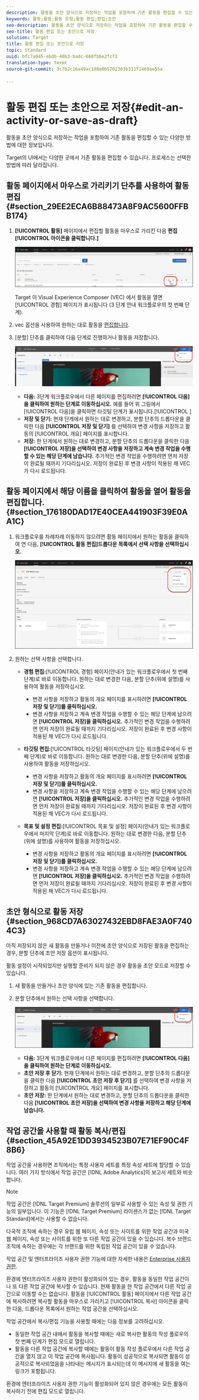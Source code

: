 ```yaml
---
description: 활동을 초안 양식으로 저장하는 작업을 포함하여 기존 활동을 편집할 수 있는 다양한 방법에 대한 정보입니다.
keywords: 활동;활동;활동 유형;활동 편집;편집;초안
seo-description: 활동을 초안 양식으로 저장하는 작업을 포함하여 기존 활동을 편집할 수 있는 다양한 방법에 대한 정보입니다.
seo-title: 활동 편집 또는 초안으로 저장
solution: Target
title: 활동 편집 또는 초안으로 저장
topic: Standard
uuid: bfc7a045-ebdb-40b3-badc-668fbbe2fcf3
translation-type: tm+mt
source-git-commit: 3c7b2c16a49ac108e0b5702303b311f1469ae55a

---
```



# 활동 편집 또는 초안으로 저장{#edit-an-activity-or-save-as-draft}

활동을 초안 양식으로 저장하는 작업을 포함하여 기존 활동을 편집할 수 있는 다양한 방법에 대한 정보입니다.

Target의 UI에서는 다양한 곳에서 기존 활동을 편집할 수 있습니다. 프로세스는 선택한 방법에 따라 달라집니다.

## 활동 페이지에서 마우스로 가리키기 단추를 사용하여 활동 편집 {#section_29EE2ECA6B88473A8F9AC5600FFBB174}

1. **[!UICONTROL 활동]** 페이지에서 편집할 활동을 마우스로 가리킨 다음 **편집[!UICONTROL 아이콘을 클릭합니다.]**

   ![편집 아이콘](/help/c-activities/assets/hover_edit.png)

   Target 이 Visual Experience Composer (VEC) 에서 활동을 열면 [!UICONTROL 경험] 페이지가 표시됩니다 (3 단계 안내 워크플로우의 첫 번째 단계).

1. vec 옵션을 사용하여 원하는 대로 활동을 [편집합니다](/help/c-experiences/c-visual-experience-composer/viztarget-options.md).

1. [분할] 단추를 클릭하여 다음 단계로 진행하거나 활동을 저장합니다.

   ![분할 단추](/help/c-activities/assets/edit_split_button_2.png)

   * **다음:** 3단계 워크플로우에서 다른 페이지를 편집하려면 **[!UICONTROL 다음]을 클릭하여 원하는 단계로 이동하십시오.** 예를 들어 위 그림에서 [!UICONTROL 다음]을 클릭하면 타깃팅 단계가 표시됩니다.[!UICONTROL ]
   * **저장 및 닫기:** 현재 단계에서 원하는 대로 변경하고, 분할 단추의 드롭다운을 클릭한 다음 **[!UICONTROL 저장 및 닫기]** 를 선택하여 변경 사항을 저장하고 활동의 [!UICONTROL 개요] 페이지를 표시합니다.
   * **저장:** 한 단계에서 원하는 대로 변경하고, 분할 단추의 드롭다운을 클릭한 다음 **[!UICONTROL 저장]을 선택하여 변경 사항을 저장하고 계속 변경 작업을 수행할 수 있는 해당 단계에 남습니다.** 추가적인 변경 작업을 수행하려면 먼저 저장이 완료될 때까지 기다리십시오. 저장이 완료된 후 변경 사항이 적용된 채 VEC가 다시 로드됩니다.

## 활동 페이지에서 해당 이름을 클릭하여 활동을 열어 활동을 편집합니다. {#section_176180DAD17E40CEA441903F39E0AA1C}

1. 워크플로우를 차례차례 이동하지 않으려면 활동 페이지에서 원하는 활동을 클릭하여 연 다음, **[!UICONTROL 활동 편집]드롭다운 목록에서 선택 사항을 선택하십시오.**

   ![활동 편집 드롭다운](/help/c-activities/assets/edit_activity.png)

1. 원하는 선택 사항을 선택합니다.

   * **경험 편집:**[!UICONTROL 경험] 페이지(안내가 있는 워크플로우에서 첫 번째 단계)로 바로 이동합니다. 원하는 대로 변경한 다음, 분할 단추(위에 설명)를 사용하여 활동을 저장하십시오.

      * 변경 사항을 저장하고 활동의 개요 페이지를 표시하려면 **[!UICONTROL 저장 및 닫기]를 클릭하십시오.**
      * 변경 사항을 저장하고 계속 변경 작업을 수행할 수 있는 해당 단계에 남으려면 **[!UICONTROL 저장]을 클릭하십시오.** 추가적인 변경 작업을 수행하려면 먼저 저장이 완료될 때까지 기다리십시오. 저장이 완료된 후 변경 사항이 적용된 채 VEC가 다시 로드됩니다.
   * **타깃팅 편집:**[!UICONTROL 타깃팅] 페이지(안내가 있는 워크플로우에서 두 번째 단계)로 바로 이동합니다. 원하는 대로 변경한 다음, 분할 단추(위에 설명)를 사용하여 활동을 저장하십시오.

      * 변경 사항을 저장하고 활동의 개요 페이지를 표시하려면 **[!UICONTROL 저장 및 닫기]를 클릭하십시오.**
      * 변경 사항을 저장하고 계속 변경 작업을 수행할 수 있는 해당 단계에 남으려면 **[!UICONTROL 저장]을 클릭하십시오.** 추가적인 변경 작업을 수행하려면 먼저 저장이 완료될 때까지 기다리십시오. 저장이 완료된 후 변경 사항이 적용된 채 VEC가 다시 로드됩니다.
   * **목표 및 설정 편집:**[!UICONTROL 목표 및 설정] 페이지(안내가 있는 워크플로우에서 마지막 단계)로 바로 이동합니다. 원하는 대로 변경한 다음, 분할 단추(위에 설명)를 사용하여 활동을 저장하십시오.

      * 변경 사항을 저장하고 활동의 개요 페이지를 표시하려면 **[!UICONTROL 저장 및 닫기]를 클릭하십시오.**
      * 변경 사항을 저장하고 계속 변경 작업을 수행할 수 있는 해당 단계에 남으려면 **[!UICONTROL 저장]을 클릭하십시오.** 추가적인 변경 작업을 수행하려면 먼저 저장이 완료될 때까지 기다리십시오. 저장이 완료된 후 변경 사항이 적용된 채 VEC가 다시 로드됩니다.



## 초안 형식으로 활동 저장 {#section_968CD7A63027432EBD8FAE3A0F7404C3}

아직 저장되지 않은 새 활동을 만들거나 이전에 초안 양식으로 저장된 활동을 편집하는 경우, 분할 단추에 초안 저장 옵션이 표시됩니다.

활동 설정이 시작되었지만 실행할 준비가 되지 않은 경우 활동을 초안 모드로 저장할 수 있습니다.

1. 새 활동을 만들거나 초안 양식에 있는 기존 활동을 편집합니다.
1. 분할 단추에서 원하는 선택 사항을 선택합니다.

   ![초안 저장](/help/c-activities/assets/save_draft.png)

   * **다음:** 3단계 워크플로우에서 다른 페이지를 편집하려면 **[!UICONTROL 다음]을 클릭하여 원하는 단계로 이동하십시오.**
   * **초안 저장 후 닫기:** 현재 단계에서 원하는 대로 변경하고, 분할 단추의 드롭다운을 클릭한 다음 **[!UICONTROL 초안 저장 후 닫기]** 를 선택하여 변경 사항을 저장하고 활동의 [!UICONTROL 개요] 페이지를 표시합니다.
   * **초안 저장:** 한 단계에서 원하는 대로 변경하고, 분할 단추의 드롭다운을 클릭한 다음 **[!UICONTROL 초안 저장]을 선택하여 변경 사항을 저장하고 해당 단계에 남습니다.**

## 작업 공간을 사용할 때 활동 복사/편집 {#section_45A92E1DD3934523B07E71EF90C4F8B6}

작업 공간을 사용하면 조직에서는 특정 사용자 세트를 특정 속성 세트에 할당할 수 있습니다. 여러 가지 방식에서 작업 공간은 [!DNL Adobe Analytics]의 보고서 세트와 비슷합니다.

>[!NOTE]
>
>작업 공간은 [!DNL Target Premium] 솔루션의 일부로 사용할 수 있는 속성 및 권한 기능의 일부입니다. 이 기능은 [!DNL Target Premium] 라이센스가 없는 [!DNL Target Standard]에서는 사용할 수 없습니다.

다국적 조직에 속하는 경우 유럽 웹 페이지, 속성 또는 사이트를 위한 작업 공간과 미국 웹 페이지, 속성 또는 사이트를 위한 또 다른 작업 공간이 있을 수 있습니다. 복수 브랜드 조직에 속하는 경우에는 각 브랜드를 위한 독립된 작업 공간이 있을 수 있습니다.

작업 공간 및 엔터프라이즈 사용자 권한 기능에 대한 자세한 내용은 [Enterprise 사용자 권한](../administrating-target/c-user-management/property-channel/property-channel.md#concept_E396B16FA2024ADBA27BC056138F9838).

환경에 엔터프라이즈 사용자 권한이 활성화되어 있는 경우, 활동을 동일한 작업 공간이나 또 다른 작업 공간에 복사할 수 있습니다. 현재 활동을 한 작업 공간에서 다른 작업 공간으로 이동할 수는 없습니다. 활동을 [!UICONTROL 활동] 페이지에서 다른 작업 공간에 복사하려면 복사할 활동을 마우스로 가리키고 [!UICONTROL 복사] 아이콘을 클릭한 다음, 드롭다운 목록에서 원하는 작업 공간을 선택하십시오.

작업 공간에서 복사/편집 기능을 사용할 때에는 다음 정보를 고려하십시오.

* 동일한 작업 공간 내에서 활동을 복사할 때에는 새로 복사한 활동의 작성 플로우의 첫 번째 단계가 편집 모드로 열립니다.
* 활동을 다른 작업 공간에 복사할 때에는 활동이 활동 작성 플로우에서 다른 작업 공간을 열지 않고 이 작업 공간에 복사됩니다. 활동이 성공적으로 복사되면 활동이 성공적으로 복사되었음을 나타내는 메시지가 표시되는데 이 메시지에 새 활동을 여는 링크가 포함됩니다.

환경에 엔터프라이즈 사용자 권한 기능이 활성화되어 있지 않은 경우에는 모든 활동이 복사하기 전에 편집 모드로 열립니다.
